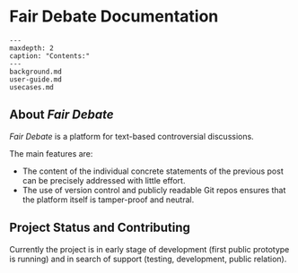 # Fair Debate Documentation


```{toctree}
---
maxdepth: 2
caption: "Contents:"
---
background.md
user-guide.md
usecases.md
```

## About *Fair Debate*

*Fair Debate* is a platform for text-based controversial discussions.

The main features are:

- The content of the individual concrete statements of the previous post can be precisely addressed with little effort.
- The use of version control and publicly readable Git repos ensures that the platform itself is tamper-proof and neutral.

## Project Status and Contributing

Currently the project is in early stage of development (first public prototype is running) and in search of support (testing, development, public relation).
